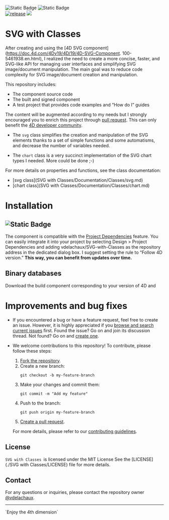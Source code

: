 <!--BADGES-->
[repo]: SVG-with-Classes
[release-shield]: https://img.shields.io/github/v/release/vdelachaux/[repo]?include_prereleases
[release-url]: https://github.com/vdelachaux/[repo]/releases/latest
![Static Badge](https://img.shields.io/badge/Dev%20Component-blue?logo=4d&link=https%3A%2F%2Fdeveloper.4d.com)
![Static Badge](https://img.shields.io/badge/Project%20Dependencies-blue?logo=4d&link=https%3A%2F%2Fdeveloper.4d.com%2Fdocs%2FProject%2Fcomponents%2F%23loading-components)
<br>
[![release][release-shield]][release-url]
<img src="https://img.shields.io/github/downloads/vdelachaux/SVG-with-Classes/total"/>

# SVG with Classes

After creating and using the [4D SVG component](https://doc.4d.com/4Dv19/4D/19/4D-SVG-Component. 100-5461938.en.html), I realized the need to create a more concise, faster, and SVG-like API for managing user interfaces and simplifying SVG image/document manipulation. The main goal was to reduce code complexity for SVG image/document creation and manipulation. 

This repository includes:

* The component source code
* The built and signed component
* A test project that provides code examples and “How do I” guides


The content will be augmented according to my needs but I strongly encouraged you to enrich this project through [pull request](https://github.com/vdelachaux/SVG-with-Classes/pulls). This can only benefit the [4D developer community](https://discuss.4d.com/search?q=4D%20for%20iOS). 

* The `svg` class simplifies the creation and manipulation of the SVG elements thanks to a set of simple functions and some automatisms, and decrease the number of variables needed. 

* The `chart` class is a very succinct implementation of the SVG chart types I needed. More could be done ;-)

For more details on properties and functions, see the class documentation:

* [svg class](SVG with Classes/Documentation/Classes/svg.md)
* [chart class](SVG with Classes/Documentation/Classes/chart.md)

# <a name="installation">Installation</a>

## ![Static Badge](https://img.shields.io/badge/Project%20Dependencies-blue?logo=4d&link=https%3A%2F%2Fdeveloper.4d.com%2Fdocs%2FProject%2Fcomponents%2F%23loading-components)

The component is compatible with the [Project Dependencies](https://developer.4d.com/docs/Project/components#monitoring-project-dependencies) feature. You can easily integrate it into your project by selecting Design > Project Dependencies and adding vdelachaux/SVG-with-Classes as the repository address in the dedicated dialog box. I suggest setting the rule to “Follow 4D version.”  **This way, you can benefit from updates over time.**

## Binary databases

Download the build component corresponding to your version of 4D and 


# <a name="improvments">Improvements and bug fixes</a>

* If you encountered a bug or have a feature request, feel free to create an issue.
However, it is highly appreciated if you [browse and search current issues](https://github.com/vdelachaux/SVG-with-Classes/issues) first.
Found the issue? Go on and join its discussion thread.
Not found? Go on and [create one](https://github.com/vdelachaux/SVG-with-Classes/issues/new).


* We welcome contributions to this repository! To contribute, please follow these steps:

	1. [Fork the repository](https://docs.github.com/en/repositories/creating-and-managing-repositories/cloning-a-repository).
	2. Create a new branch:
	    ```$
	    git checkout -b my-feature-branch
	    ```
	3. Make your changes and commit them:
	    ```$
	    git commit -m "Add my feature"
	    ```
	4. Push to the branch:
	    ```$
	    git push origin my-feature-branch
	    ```
	5. [Create a pull request](https://docs.github.com/en/pull-requests/collaborating-with-pull-requests/proposing-changes-to-your-work-with-pull-requests/about-pull-requests).
	
	For more details, please refer to our [contributing guidelines](CONTRIBUTING.md).

## License

`SVG with Classes `is licensed under the MIT License See the [LICENSE](./SVG with Classes/LICENSE) file for more details.

## Contact
For any questions or inquiries, please contact the repository owner [@vdelachaux](https://github.com/vdelachaux).

<hr>
`Enjoy the 4th dimension`

